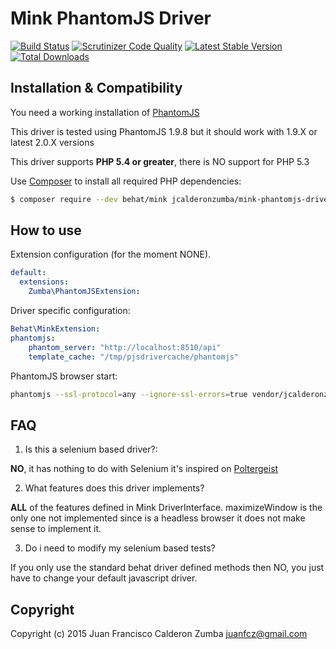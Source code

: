 Mink PhantomJS Driver
===========================
[![Build Status](https://travis-ci.org/jcalderonzumba/MinkPhantomJSDriver.svg?branch=master)](https://travis-ci.org/jcalderonzumba/MinkPhantomJSDriver)
[![Scrutinizer Code Quality](https://scrutinizer-ci.com/g/jcalderonzumba/MinkPhantomJSDriver/badges/quality-score.png?b=master)](https://scrutinizer-ci.com/g/jcalderonzumba/MinkPhantomJSDriver/?branch=master)
[![Latest Stable Version](https://poser.pugx.org/jcalderonzumba/mink-phantomjs-driver/v/stable)](https://packagist.org/packages/jcalderonzumba/mink-phantomjs-driver)
[![Total Downloads](https://poser.pugx.org/jcalderonzumba/mink-phantomjs-driver/downloads)](https://packagist.org/packages/jcalderonzumba/mink-phantomjs-driver)

Installation & Compatibility
----------------------------
You need a working installation of [PhantomJS](http://phantomjs.org/download.html)

This driver is tested using PhantomJS 1.9.8 but it should work with 1.9.X or latest 2.0.X versions

This driver supports **PHP 5.4 or greater**, there is NO support for PHP 5.3

Use [Composer](https://getcomposer.org/) to install all required PHP dependencies:

```bash
$ composer require --dev behat/mink jcalderonzumba/mink-phantomjs-driver
```

How to use
-------------
Extension configuration (for the moment NONE).
```yml
default:
  extensions:
    Zumba\PhantomJSExtension:
```
Driver specific configuration:
```yml
Behat\MinkExtension:
phantomjs:
    phantom_server: "http://localhost:8510/api"
    template_cache: "/tmp/pjsdrivercache/phantomjs"
```
PhantomJS browser start:
```bash
phantomjs --ssl-protocol=any --ignore-ssl-errors=true vendor/jcalderonzumba/gastonjs/src/Client/main.js 8510 1024 768 2>&1 >> /tmp/gastonjs.log &
```

FAQ
---------

1. Is this a selenium based driver?:

  **NO**, it has nothing to do with Selenium it's inspired on [Poltergeist](https://github.com/teampoltergeist/poltergeist)

2. What features does this driver implements?
  
  **ALL** of the features defined in Mink DriverInterface. maximizeWindow is the only one not implemented since is a headless browser it does not make sense to implement it.

3. Do i need to modify my selenium based tests?

  If you only use the standard behat driver defined methods then NO, you just have to change your default javascript driver.
  

Copyright
---------

Copyright (c) 2015 Juan Francisco Calderon Zumba <juanfcz@gmail.com>
